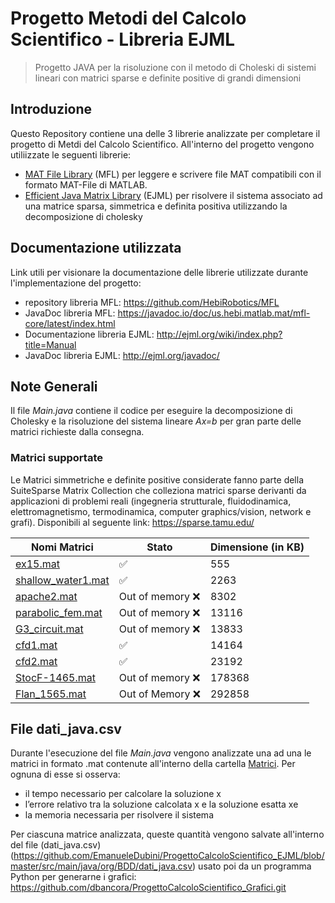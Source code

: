 # Progetto Metodi del Calcolo Scientifico - Libreria EJML

>  Progetto JAVA per la risoluzione con il metodo di Choleski di sistemi lineari con matrici sparse e definite positive di grandi dimensioni

## Introduzione

Questo Repository contiene una delle 3 librerie analizzate per completare il progetto di Metdi del Calcolo Scientifico. All'interno del progetto vengono utiliizzate le seguenti librerie:
- [MAT File Library](https://github.com/HebiRobotics/MFL) (MFL) per leggere e scrivere file MAT compatibili con il formato MAT-File di MATLAB.
- [Efficient Java Matrix Library](https://github.com/lessthanoptimal/ejml.git) (EJML) per risolvere il sistema associato ad una matrice sparsa, simmetrica e definita positiva utilizzando la decomposizione di cholesky

## Documentazione utilizzata
Link utili per visionare la documentazione delle librerie utilizzate durante l'implementazione del progetto:
- repository libreria MFL: https://github.com/HebiRobotics/MFL
- JavaDoc libreria MFL: https://javadoc.io/doc/us.hebi.matlab.mat/mfl-core/latest/index.html
- Documentazione libreria EJML: http://ejml.org/wiki/index.php?title=Manual
- JavaDoc libreria EJML: http://ejml.org/javadoc/

## Note Generali
Il file *Main.java* contiene il codice per eseguire la decomposizione di Cholesky e la risoluzione 
del sistema lineare *Ax=b* per gran parte delle matrici richieste dalla consegna.

### Matrici supportate
Le Matrici simmetriche e definite positive considerate fanno parte della SuiteSparse Matrix Collection che colleziona matrici sparse derivanti da applicazioni di problemi reali 
(ingegneria strutturale, fluidodinamica, elettromagnetismo, termodinamica, computer graphics/vision, network e grafi). Disponibili al seguente link: https://sparse.tamu.edu/

| Nomi Matrici | Stato | Dimensione (in KB) |
|-----------|-----------|-----------|
| [ex15.mat](https://sparse.tamu.edu/FIDAP/ex15)  | :white_check_mark:   |  555 |
| [shallow_water1.mat](https://sparse.tamu.edu/MaxPlanck/shallow_water1)    | :white_check_mark:   | 2263 |
| [apache2.mat](https://sparse.tamu.edu/GHS_psdef/apache2)   | Out of memory :x:    | 8302 |
| [parabolic_fem.mat](https://sparse.tamu.edu/Wissgott/parabolic_fem)  | Out of memory :x:    | 13116 |
| [G3_circuit.mat](https://sparse.tamu.edu/AMD/G3_circuit)   | Out of memory :x:    | 13833 |
| [cfd1.mat](https://sparse.tamu.edu/Rothberg/cfd1)   | :white_check_mark:    | 14164 |
| [cfd2.mat](https://sparse.tamu.edu/Rothberg/cfd2)   | :white_check_mark:    | 23192 |
| [StocF-1465.mat](https://sparse.tamu.edu/Janna/StocF-1465)   | Out of memory :x:    | 178368 |
| [Flan_1565.mat](https://sparse.tamu.edu/Janna/Flan_1565)   | Out of Memory :x:    | 292858 |

## File dati_java.csv
Durante l'esecuzione del file *Main.java* vengono analizzate una ad una le matrici in formato .mat contenute all'interno della cartella [Matrici](https://github.com/EmanueleDubini/ProgettoCalcoloScientifico_EJML/tree/master/src/main/java/org/BDD/Matrici). 
Per ognuna di esse si osserva:
- il tempo necessario per calcolare la soluzione x
- l’errore relativo tra la soluzione calcolata x e la soluzione esatta xe
- la memoria necessaria per risolvere il sistema

Per ciascuna matrice analizzata, queste quantità vengono salvate all'interno del file (dati_java.csv)(https://github.com/EmanueleDubini/ProgettoCalcoloScientifico_EJML/blob/master/src/main/java/org/BDD/dati_java.csv) usato poi da un programma Python per generarne i grafici: https://github.com/dbancora/ProgettoCalcoloScientifico_Grafici.git
